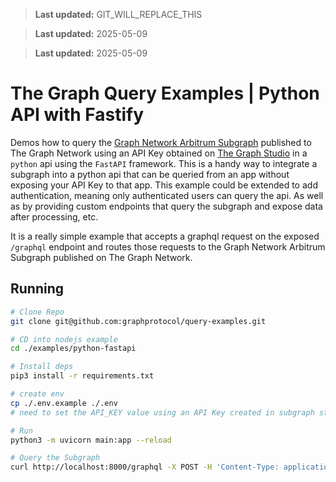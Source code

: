 > **Last updated:** GIT_WILL_REPLACE_THIS

> **Last updated:** 2025-05-09

> **Last updated:** 2025-05-09

# The Graph Query Examples | Python API with Fastify

Demos how to query the [Graph Network Arbitrum Subgraph](https://thegraph.com/explorer/subgraphs/DZz4kDTdmzWLWsV373w2bSmoar3umKKH9y82SUKr5qmp?view=Playground&chain=arbitrum-one) published to The Graph Network using an API Key obtained on [The Graph Studio](https://thegraph.com/studio) in a `python` api using the `FastAPI` framework.
This is a handy way to integrate a subgraph into a python api that can be queried from an app without exposing your API Key to that app.
This example could be extended to add authentication, meaning only authenticated users can query the api. As well as by providing custom endpoints that query the subgraph and expose data after processing, etc.

It is a really simple example that accepts a graphql request on the exposed `/graphql` endpoint and routes those requests to the Graph Network Arbitrum Subgraph published on The Graph Network.

## Running

```bash
# Clone Repo
git clone git@github.com:graphprotocol/query-examples.git

# CD into nodejs example
cd ./examples/python-fastapi

# Install deps
pip3 install -r requirements.txt

# create env
cp ./.env.example ./.env
# need to set the API_KEY value using an API Key created in subgraph studio

# Run
python3 -m uvicorn main:app --reload

# Query the Subgraph
curl http://localhost:8000/graphql -X POST -H 'Content-Type: application/json' -d '{"query": "query Subgraph($id: Bytes!) { subgraph(id: $id) {id nftID metadata { displayName }} }","variables":{"id":"8SxuHUYYBLHs1UkgFFYNaS7MgrEiAMbDyt5YzwZsSa6R"}}'
```
